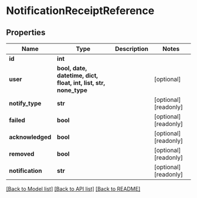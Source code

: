# NotificationReceiptReference


## Properties

Name | Type | Description | Notes
------------ | ------------- | ------------- | -------------
**id** | **int** |  | 
**user** | **bool, date, datetime, dict, float, int, list, str, none_type** |  | [optional] 
**notify_type** | **str** |  | [optional] [readonly] 
**failed** | **bool** |  | [optional] [readonly] 
**acknowledged** | **bool** |  | [optional] [readonly] 
**removed** | **bool** |  | [optional] [readonly] 
**notification** | **str** |  | [optional] [readonly] 

[[Back to Model list]](../#documentation-for-models) [[Back to API list]](../#documentation-for-api-endpoints) [[Back to README]](../)



